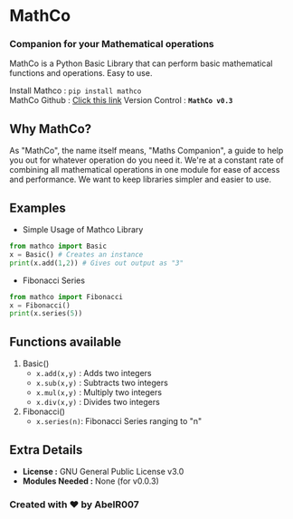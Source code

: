 # MathCo
### Companion for your Mathematical operations

MathCo is a Python Basic Library that can perform basic mathematical functions and operations. Easy to use.

Install Mathco : `pip install mathco`<br>
MathCo Github : [Click this link](https://github.com/AbelR007/Mathco/)
Version Control : **`MathCo v0.3`**

## Why MathCo?
As "MathCo", the name itself means, "Maths Companion", a guide to help you out for whatever operation do you need it.
We're at a constant rate of combining all mathematical operations in one module for ease of access and performance.
We want to keep libraries simpler and easier to use. 

## Examples
- Simple Usage of Mathco Library
```python
from mathco import Basic
x = Basic() # Creates an instance
print(x.add(1,2)) # Gives out output as "3"
```
- Fibonacci Series
```python
from mathco import Fibonacci
x = Fibonacci()
print(x.series(5))
```
## Functions available
1. Basic()
   - `x.add(x,y)` : Adds two integers
   - `x.sub(x,y)` : Subtracts two integers
   - `x.mul(x,y)` : Multiply two integers
   - `x.div(x,y)` : Divides two integers
2. Fibonacci()
   - `x.series(n)`: Fibonacci Series ranging to "n"

## Extra Details

- **License :** GNU General Public License v3.0
- **Modules Needed :** None (for v0.0.3)

### Created with ❤️ by AbelR007
